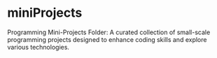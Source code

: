 # miniProjects

Programming Mini-Projects Folder: A curated collection of small-scale programming projects designed to enhance coding skills and explore various technologies.
